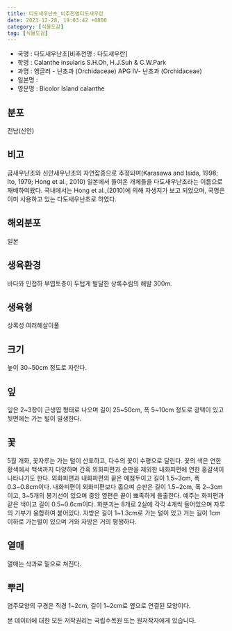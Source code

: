 ```yaml
---
title: 다도새우난초_비추천명다도새우란
date: 2023-12-28, 19:03:42 +0800
category: [식물도감]
tag: [식물도감]
---
```




- 국명 : 다도새우난초[비추천명 : 다도새우란]
- 학명 : Calanthe insularis S.H.Oh, H.J.Suh & C.W.Park
- 과명 : 앵글러 - 난초과 (Orchidaceae) APG Ⅳ- 난초과 (Orchidaceae)
- 일본명 : 
- 영문명 : Bicolor Island calanthe


## 분포
전남(신안)
## 비고
금새우난초와 신안새우난초의 자연잡종으로 추정되며(Karasawa and Isida, 1998; Ito, 1979; Hong et al., 2010) 일본에서 들여온 개체들을 다도새우난초라는 이름으로 재배하여왔다. 국내에서는 Hong et al.,(2010)에 의해 자생지가 보고 되었으며, 국명은 이미 사용하고 있는 다도새우난초로 하였다.
## 해외분포
일본
## 생육환경
바다와 인접하 부엽토층이 두텁게 발달한 상록수림의 해발 300m.
## 생육형
상록성 여러해살이풀
## 크기
높이 30~50cm 정도로 자란다.
## 잎
잎은 2~3장이 근생엽 형태로 나오며 길이 25~50cm, 폭 5~10cm 정도로 광택이 있고 뒷면에는 가는 털이 밀생한다.
## 꽃
5월 개화, 꽃자루는 가는 털이 산포하고, 다수의 꽃이 수평으로 달린다. 꽃의 색은 연한 황색에서 백색까지 다양하며 간혹 외화피편과 순판을 제외한 내화피편에 연한 홍갈색이 나타나기도 한다. 외화피편과 내화피편의 끝은 예첨두이고 길이 1.5~3cm, 폭 0.3~0.8cm이다. 내화피편이 외화피편보다 좁으며 순판은 길이 1.5~2cm, 폭 2~3cm이고, 3~5개의 봉기선이 있으며 중앙 옆편은 끝이 뾰족하게 돌출한다. 예주는 화피편과 같은 색이고 길이 0.5~0.6cm이다. 화분괴는 8개로 2실에 각각 4개씩 들어있으며 자루의 기부가 융합하여 붙어있다. 자방은 길이 1~1.3cm로 가는 털이 있고 거는 길이 1cm 이하로 가는털이 있으며 거와 자방은 거의 평행하다.
## 열매
열매는 삭과로 밑으로 쳐진다.
## 뿌리
염주모양의 구경은 직경 1~2cm, 길이 1~2cm로 옆으로 연결된 모양이다.






본 데이터에 대한 모든 저작권리는 국립수목원 또는 원저작자에게 있습니다.
